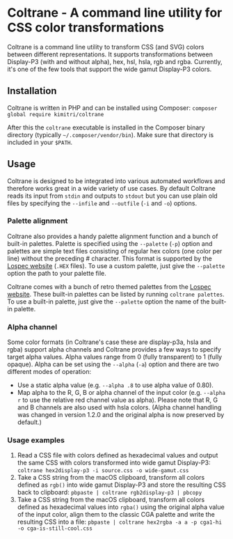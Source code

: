 # Coltrane - A command line utility for CSS color transformations

Coltrane is a command line utility to transform CSS (and SVG) colors between different representations. It supports transformations between Display-P3 (with and without alpha), hex, hsl, hsla, rgb and rgba. Currently, it's one of the few tools that support the wide gamut Display-P3 colors.

## Installation

Coltrane is written in PHP and can be installed using Composer: `composer global require kimitri/coltrane`

After this the `coltrane` executable is installed in the Composer binary directory (typically `~/.composer/vendor/bin`). Make sure that directory is included in your `$PATH`.

## Usage

Coltrane is designed to be integrated into various automated workflows and therefore works great in a wide variety of use cases. By default Coltrane reads its input from `stdin` and outputs to `stdout` but you can use plain old files by specifying the `--infile` and `--outfile` (`-i` and `-o`) options.

### Palette alignment

Coltrane also provides a handy palette alignment function and a bunch of built-in palettes. Palette is specified using the `--palette` (`-p`) option and palettes are simple text files consisting of regular hex colors (one color per line) without the preceding # character. This format is supported by the [Lospec website](https://lospec.com/palette-list) (`.HEX` files). To use a custom palette, just give the `--palette` option the path to your palette file.

Coltrane comes with a bunch of retro themed palettes from the [Lospec website](https://lospec.com/palette-list). These built-in palettes can be listed by running `coltrane palettes`. To use a built-in palette, just give the `--palette` option the name of the built-in palette.

### Alpha channel

Some color formats (in Coltrane's case these are display-p3a, hsla and rgba) support alpha channels and Coltrane provides a few ways to specify target alpha values. Alpha values range from 0 (fully transparent) to 1 (fully opaque). Alpha can be set using the `--alpha` (`-a`) option and there are two different modes of operation:

- Use a static alpha value (e.g. `--alpha .8` to use alpha value of 0.80).
- Map alpha to the R, G, B or alpha channel of the input color (e.g. `--alpha r` to use the relative red channel value as alpha). Please note that R, G and B channels are also used with hsla colors. (Alpha channel handling was changed in version 1.2.0 and the original alpha is now preserved by default.)

### Usage examples

1. Read a CSS file with colors defined as hexadecimal values and output the same CSS with colors transformed into wide gamut Display-P3: `coltrane hex2display-p3 -i source.css -o wide-gamut.css`
2. Take a CSS string from the macOS clipboard, transform all colors defined as `rgb()` into wide gamut Display-P3 and store the resulting CSS back to clipboard: `pbpaste | coltrane rgb2display-p3 | pbcopy`
3. Take a CSS string from the macOS clipboard, transform all colors defined as hexadecimal values into `rgba()` using the original alpha value of the input color, align them to the classic CGA palette and write the resulting CSS into a file: `pbpaste | coltrane hex2rgba -a a -p cga1-hi -o cga-is-still-cool.css`
